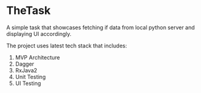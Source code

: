 # TheTask

A simple task that showcases fetching if data from local python server and displaying UI accordingly.

The project uses latest tech stack that includes:

1. MVP Architecture
2. Dagger
3. RxJava2
4. Unit Testing
5. UI Testing
